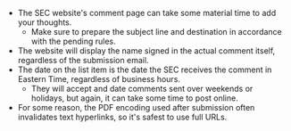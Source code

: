 - The SEC website's comment page can take some material time to add your thoughts.  
  - Make sure to prepare the subject line and destination in accordance with the pending rules.  
- The website will display the name signed in the actual comment itself, regardless of the submission email.  
- The date on the list item is the date the SEC receives the comment in Eastern Time, regardless of business hours.  
  - They will accept and date comments sent over weekends or holidays, but again, it can take some time to post online.  
- For some reason, the PDF encoding used after submission often invalidates text hyperlinks, so it's safest to use full URLs.  

